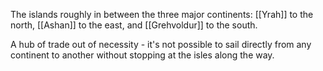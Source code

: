The islands roughly in between the three major continents: [[Yrah]] to the north, [[Ashan]] to the east, and [[Grehvoldur]] to the south.

A hub of trade out of necessity - it's not possible to sail directly from any continent to another without stopping at the isles along the way.